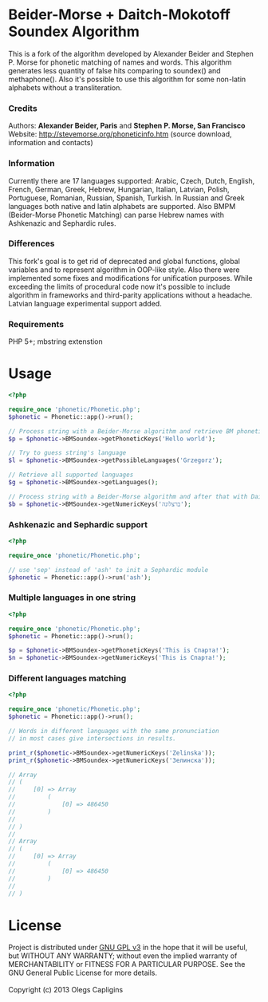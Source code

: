 # Beider-Morse + Daitch-Mokotoff Soundex Algorithm

This is a fork of the algorithm developed by Alexander Beider and Stephen P. Morse for phonetic matching of names and
words. This algorithm generates less quantity of false hits comparing to soundex() and methaphone(). Also it's possible
to use this algorithm for some non-latin alphabets without a transliteration.

### Credits

Authors: **Alexander Beider, Paris** and **Stephen P. Morse, San Francisco**<br>
Website: <http://stevemorse.org/phoneticinfo.htm> (source download, information and contacts)

### Information

Currently there are 17 languages supported: Arabic, Czech, Dutch, English, French, German, Greek, Hebrew, Hungarian,
Italian, Latvian, Polish, Portuguese, Romanian, Russian, Spanish, Turkish. In Russian and Greek languages both native
and latin alphabets are supported. Also BMPM (Beider-Morse Phonetic Matching) can parse Hebrew names with Ashkenazic
and Sephardic rules.

### Differences

This fork's goal is to get rid of deprecated and global functions, global variables and to represent algorithm in
OOP-like style. Also there were implemented some fixes and modifications for unification purposes. While exceeding the
limits of procedural code now it's possible to include algorithm in frameworks and third-parity applications without
a headache. Latvian language experimental support added.

### Requirements

PHP 5+; mbstring extenstion

# Usage

```php
<?php

require_once 'phonetic/Phonetic.php';
$phonetic = Phonetic::app()->run();

// Process string with a Beider-Morse algorithm and retrieve BM phonetic keys
$p = $phonetic->BMSoundex->getPhoneticKeys('Hello world');

// Try to guess string's language
$l = $phonetic->BMSoundex->getPossibleLanguages('Grzegorz');

// Retrieve all supported languages
$g = $phonetic->BMSoundex->getLanguages();

// Process string with a Beider-Morse algorithm and after that with Daitch-Mokotoff Soundex
$b = $phonetic->BMSoundex->getNumericKeys('ברצלונה');

```

### Ashkenazic and Sephardic support

```php
<?php

require_once 'phonetic/Phonetic.php';

// use 'sep' instead of 'ash' to init a Sephardic module
$phonetic = Phonetic::app()->run('ash');

```

### Multiple languages in one string

```php
<?php

require_once 'phonetic/Phonetic.php';
$phonetic = Phonetic::app()->run();

$p = $phonetic->BMSoundex->getPhoneticKeys('This is Спарта!');
$n = $phonetic->BMSoundex->getNumericKeys('This is Спарта!');

```

### Different languages matching

```php
<?php

require_once 'phonetic/Phonetic.php';
$phonetic = Phonetic::app()->run();

// Words in different languages with the same pronunciation
// in most cases give intersections in results.

print_r($phonetic->BMSoundex->getNumericKeys('Zelinska'));
print_r($phonetic->BMSoundex->getNumericKeys('Зелинска'));

// Array
// (
//     [0] => Array
//         (
//             [0] => 486450
//         )
//
// )
//
// Array
// (
//     [0] => Array
//         (
//             [0] => 486450
//         )
//
// )

```

# License

Project is distributed under [GNU GPL v3](http://www.gnu.org/licenses/gpl.txt) in the hope that it will be useful,
but WITHOUT ANY WARRANTY; without even the implied warranty of MERCHANTABILITY or FITNESS FOR A PARTICULAR PURPOSE.
See the GNU General Public License for more details.<br>
<br>
Copyright (c) 2013 Olegs Capligins